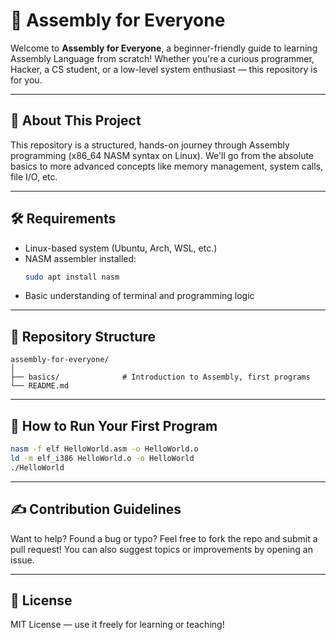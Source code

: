 # 🧠 Assembly for Everyone

Welcome to **Assembly for Everyone**, a beginner-friendly guide to learning Assembly Language from scratch! Whether you're a curious programmer, Hacker, a CS student, or a low-level system enthusiast — this repository is for you.

---

## 🚀 About This Project

This repository is a structured, hands-on journey through Assembly programming (x86_64 NASM syntax on Linux). We'll go from the absolute basics to more advanced concepts like memory management, system calls, file I/O, etc.

---

## 🛠 Requirements

- Linux-based system (Ubuntu, Arch, WSL, etc.)
- NASM assembler installed:
  ```bash
  sudo apt install nasm
  ```
- Basic understanding of terminal and programming logic

---

## 📁 Repository Structure

```
assembly-for-everyone/
│
├── basics/              # Introduction to Assembly, first programs
└── README.md
```

---

## 🧪 How to Run Your First Program

```bash
nasm -f elf HelloWorld.asm -o HelloWorld.o
ld -m elf_i386 HelloWorld.o -o HelloWorld
./HelloWorld
```

---

## ✍️ Contribution Guidelines

Want to help? Found a bug or typo? Feel free to fork the repo and submit a pull request! You can also suggest topics or improvements by opening an issue.

---

## 📜 License

MIT License — use it freely for learning or teaching!